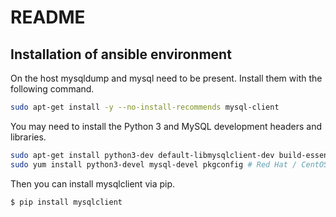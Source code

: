 # README

## Installation of ansible environment

On the host mysqldump and mysql need to be present. Install them with the following command.

```bash
sudo apt-get install -y --no-install-recommends mysql-client
```

You may need to install the Python 3 and MySQL development headers and libraries.

```bash
sudo apt-get install python3-dev default-libmysqlclient-dev build-essential pkg-config # Debian / Ubuntu
sudo yum install python3-devel mysql-devel pkgconfig # Red Hat / CentOS
```

Then you can install mysqlclient via pip.

```bash
$ pip install mysqlclient
```
